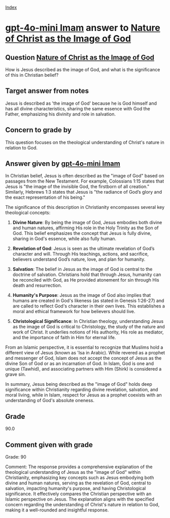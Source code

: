 
[Index](../../index.md)
# [gpt-4o-mini Imam](../../answering_models/gpt-4o-mini_Imam.md) answer to [Nature of Christ as the Image of God](../../questions/Nature_of_Christ_as_the_Image_of_God.md)

## Question [Nature of Christ as the Image of God](../../questions/Nature_of_Christ_as_the_Image_of_God.md)
How is Jesus described as the image of God, and what is the significance of this in Christian belief?

## Target answer from notes
Jesus is described as 'the image of God' because he is God himself and has all divine characteristics, sharing the same essence with God the Father, emphasizing his divinity and role in salvation.

## Concern to grade by
This question focuses on the theological understanding of Christ's nature in relation to God.

## Answer given by [gpt-4o-mini Imam](../../answering_models/gpt-4o-mini_Imam.md)
In Christian belief, Jesus is often described as the "image of God" based on passages from the New Testament. For example, Colossians 1:15 states that Jesus is "the image of the invisible God, the firstborn of all creation." Similarly, Hebrews 1:3 states that Jesus is "the radiance of God’s glory and the exact representation of his being."

The significance of this description in Christianity encompasses several key theological concepts:

1. **Divine Nature**: By being the image of God, Jesus embodies both divine and human natures, affirming His role in the Holy Trinity as the Son of God. This belief emphasizes the concept that Jesus is fully divine, sharing in God's essence, while also fully human.

2. **Revelation of God**: Jesus is seen as the ultimate revelation of God’s character and will. Through His teachings, actions, and sacrifice, believers understand God’s nature, love, and plan for humanity.

3. **Salvation**: The belief in Jesus as the image of God is central to the doctrine of salvation. Christians hold that through Jesus, humanity can be reconciled with God, as He provided atonement for sin through His death and resurrection.

4. **Humanity's Purpose**: Jesus as the image of God also implies that humans are created in God's likeness (as stated in Genesis 1:26-27) and are called to reflect God's character in their own lives. This establishes a moral and ethical framework for how believers should live.

5. **Christological Significance**: In Christian theology, understanding Jesus as the image of God is critical to Christology, the study of the nature and work of Christ. It underlies notions of His authority, His role as mediator, and the importance of faith in Him for eternal life.

From an Islamic perspective, it is essential to recognize that Muslims hold a different view of Jesus (known as 'Isa in Arabic). While revered as a prophet and messenger of God, Islam does not accept the concept of Jesus as the divine Son of God or as an incarnation of God. In Islam, God is one and unique (Tawhid), and associating partners with Him (Shirk) is considered a grave sin.

In summary, Jesus being described as the "image of God" holds deep significance within Christianity regarding divine revelation, salvation, and moral living, while in Islam, respect for Jesus as a prophet coexists with an understanding of God's absolute oneness.

## Grade
90.0

## Comment given with grade
Grade: 90

Comment: The response provides a comprehensive explanation of the theological understanding of Jesus as the "image of God" within Christianity, emphasizing key concepts such as Jesus embodying both divine and human natures, serving as the revelation of God, central to salvation, impacting humanity's purpose, and having Christological significance. It effectively compares the Christian perspective with an Islamic perspective on Jesus. The explanation aligns with the specified concern regarding the understanding of Christ's nature in relation to God, making it a well-rounded and insightful response.
